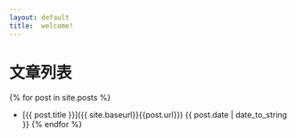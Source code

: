 ```yaml
---
layout: default
title:  welcome! 
---
```

# 文章列表
{% for post in site.posts %}
* [{{ post.title }}]({{ site.baseurl}}{{post.url}}) {{ post.date | date_to_string }}
{% endfor %}
